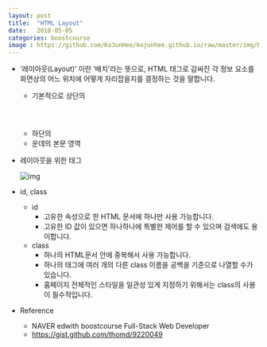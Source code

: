 ```yaml
---
layout: post
title:  "HTML Layout"
date:   2018-05-05
categories: boostcourse
image : https://github.com/KoJunHee/kojunhee.github.io/raw/master/img/boostcourse.jpg
---
```


- ‘레이아웃(Layout)’ 이란 ‘배치'라는 뜻으로, HTML 태그로 감싸진 각 정보 요소를 화면상의 어느 위치에 어떻게 자리잡을지를 결정하는 것을 말합니다.
  - 기본적으로 상단의 <header>
  - 하단의 <footer>
  - 운데의 본문 영역

- 레이아웃을 위한 태그

  ![img](https://github.com/KoJunHee/kojunhee.github.io/raw/master/img/layoutT.png)

- id, class

  - id
    - 고유한 속성으로 한 HTML 문서에 하나만 사용 가능합니다.
    - 고유한 ID 값이 있으면 하나하나에 특별한 제어를 할 수 있으며 검색에도 용이합니다.
  - class
    - 하나의 HTML문서 안에 중복해서 사용 가능합니다.
    - 하나의 태그에 여러 개의 다른 class 이름을 공백을 기준으로 나열할 수가 있습니다.
    - 홈페이지 전체적인 스타일을 일관성 있게 지정하기 위해서는 class의 사용이 필수적입니다.

- Reference

  - NAVER edwith boostcourse Full-Stack Web Developer 
  - <https://gist.github.com/thomd/9220049>



